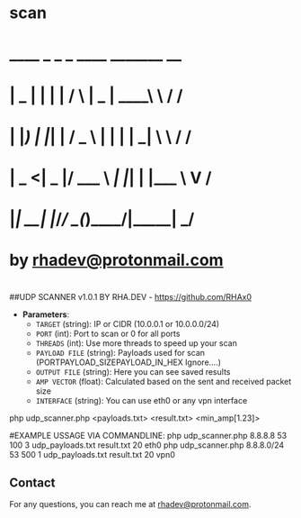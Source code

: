 # scan

#   ____  _   _    _      ____  _______     __
#  |  _ \| | | |  / \    |  _ \| ____\ \   / /
#  | |_) | |_| | / _ \   | | | |  _|  \ \ / / 
#  |  _ <|  _  |/ ___ \ _| |_| | |___  \ V /  
#  |_| \_\_| |_/_/   \_(_)____/|_____|  \_/ 
#          by rhadev@protonmail.com              		
# 

##UDP SCANNER v1.0.1 BY RHA.DEV - https://github.com/RHAx0

- **Parameters**:
  - `TARGET` (string): IP or CIDR (10.0.0.1 or 10.0.0.0/24)
  - `PORT` (int): Port to scan or 0 for all ports
  - `THREADS` (int): Use more threads to speed up your scan
  - `PAYLOAD FILE` (string): Payloads used for scan (PORT<space>PAYLOAD_SIZE<space>PAYLOAD_IN_HEX<space> Ignore....)
  - `OUTPUT FILE` (string): Here you can see saved results
  - `AMP VECTOR` (float): Calculated based on the sent and received packet size
  - `INTERFACE` (string): You can use eth0 or any vpn interface
  
 
php udp_scanner.php <target> <port> <threads> <timeout> <payloads.txt> <result.txt> <min_amp[1.23]> <interface>


#EXAMPLE USSAGE VIA COMMANDLINE:
php udp_scanner.php 8.8.8.8 53 100 3 udp_payloads.txt result.txt 20 eth0
php udp_scanner.php 8.8.8.0/24 53 500 1 udp_payloads.txt result.txt 20 vpn0

## Contact
For any questions, you can reach me at [rhadev@protonmail.com](mailto:rhadev@protonmail.com).
